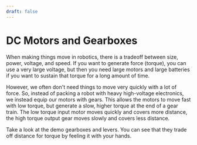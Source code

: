 ```yaml
---
draft: false
---
```


# DC Motors and Gearboxes
When making things move in robotics, there is a tradeoff between size, power, voltage, and speed. If you want to generate force (torque), you can use a very large voltage, but then you need large motors and large batteries if you want to sustain that torque for a long amount of time. 

However, we often don't need things to move very quickly with a lot of force. So, instead of packing a robot with heavy high-voltage electronics, we instead equip our motors with gears. This allows the motors to move fast with low torque, but generate a slow, higher torque at the end of a gear train. The low torque input motor moves quickly and covers more distance, the high torque output gear moves slowly and covers less distance.

Take a look at the demo gearboxes and levers. You can see that they trade off distance for torque by feeling it with your hands.